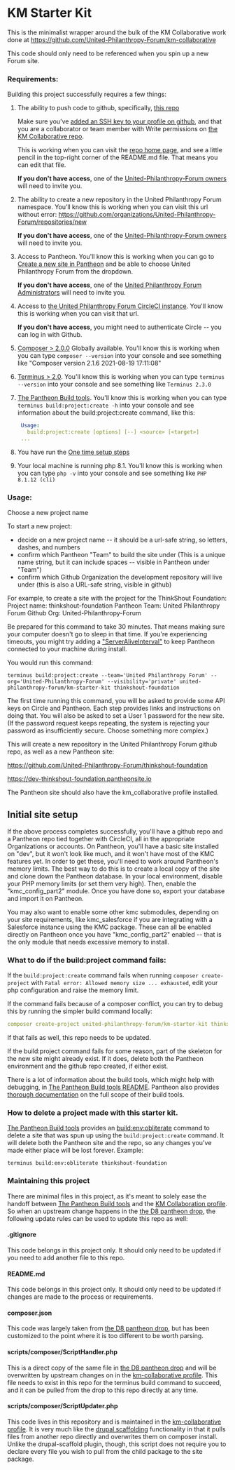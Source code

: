 # KM Starter Kit

This is the minimalist wrapper around the bulk of the KM Collaborative work done at https://github.com/United-Philanthropy-Forum/km-collaborative

This code should only need to be referenced when you spin up a new Forum site.

### Requirements:

Building this project successfully requires a few things:

1. The ability to push code to github, specifically, [this repo](https://github.com/United-Philanthropy-Forum/km-collaborative)

   Make sure you’ve [added an SSH key to your profile on github](https://www.inmotionhosting.com/support/website/git/how-to-add-ssh-keys-to-your-github-account/), and that you are a collaborator or team member with Write permissions on [the KM Collaborative repo](https://github.com/United-Philanthropy-Forum/km-collaborative).

   This is working when you can visit the [repo home page](https://github.com/United-Philanthropy-Forum/km-collaborative), and see a little pencil in the top-right corner of the README.md file. That means you can edit that file.

   **If you don't have access**, one of the [United-Philanthropy-Forum owners](https://github.com/orgs/United-Philanthropy-Forum/people) will need to invite you.

2. The ability to create a new repository in the United Philanthropy Forum namespace.
   You’ll know this is working when you can visit this url without error: https://github.com/organizations/United-Philanthropy-Forum/repositories/new

   **If you don't have access**, one of the [United-Philanthropy-Forum owners](https://github.com/orgs/United-Philanthropy-Forum/people) will need to invite you.

3. Access to Pantheon.
   You'll know this is working when you can go to [Create a new site in Pantheon](https://dashboard.pantheon.io/sites/create) and be able to choose United Philanthropy Forum from the dropdown.

   **If you don't have access**, one of the [United Philanthropy Forum Administrators](https://dashboard.pantheon.io/organizations/e8f1697b-fb5c-497c-88f1-5b8eaa98f48e#people) will need to invite you.

4. Access to [the United Philanthropy Forum CircleCI instance](https://circleci.com/gh/United-Philanthropy-Forum). You'll know this is working when you can visit that url.

   **If you don't have access**, you might need to authenticate Circle -- you can log in with Github.

5. [Composer > 2.0.0](https://getcomposer.org/) Globally available. You'll know this is working when you can type `composer --version` into your console and see something like "Composer version 2.1.6 2021-08-19 17:11:08"

6. [Terminus > 2.0](https://pantheon.io/docs/terminus/install). You'll know this is working when you can type `terminus --version` into your console and see something like `Terminus 2.3.0`

7. [The Pantheon Build tools](https://github.com/pantheon-systems/terminus-build-tools-plugin/#installation). You'll know this is working when you can type `terminus build:project:create -h` into your console and see information about the build:project:create command, like this:

   ```yaml
    Usage:
      build:project:create [options] [--] <source> [<target>]
    ...
    ```
8. You have run the [One time setup steps](https://github.com/United-Philanthropy-Forum/km-starter-kit/wiki/How-to-test-changes-to-this-starter-kit#one-time)

9. Your local machine is running php 8.1. You'll know this is working when you can type `php -v` into your console and see something like `PHP 8.1.12 (cli)`

### Usage:

Choose a new project name

To start a new project:
- decide on a new project name -- it should be a url-safe string, so letters, dashes, and numbers
- confirm which Pantheon "Team" to build the site under (This is a unique name string, but it can include spaces -- visible in Pantheon under "Team")
- confirm which Github Organization the development repository will live under (this is also a URL-safe string, visible in github)

For example, to create a site with the project for the ThinkShout Foundation:
Project name: thinkshout-foundation
Pantheon Team: United Philanthropy Forum
Github Org: United-Philanthropy-Forum

Be prepared for this command to take 30 minutes. That means making sure your computer doesn't go to sleep in that time. If you're experiencing timeouts, you might try adding a ["ServerAliveInterval"](https://unix.stackexchange.com/a/2013) to keep Pantheon connected to your machine during install.

You would run this command:

```
terminus build:project:create --team='United Philanthropy Forum' --org='United-Philanthropy-Forum' --visibility='private' united-philanthropy-forum/km-starter-kit thinkshout-foundation
```

The first time running this command, you will be asked to provide some API keys on Circle and Pantheon. Each step provides
links and instructions on doing that. You will also be asked to set a User 1 password for the new site. (If the password request keeps repeating, the system is rejecting your password as insufficiently secure. Choose something more complex.)

This will create a new repository in the United Philanthropy Forum github repo, as well as a new Pantheon site:

https://github.com/United-Philanthropy-Forum/thinkshout-foundation

https://dev-thinkshout-foundation.pantheonsite.io

The Pantheon site should also have the km_collaborative profile installed.

## Initial site setup

If the above process completes successfully, you'll have a github repo and a Pantheon repo tied together with CircleCI, all in the appropriate Organizations or accounts. On Pantheon, you'll have a basic site installed on "dev", but it won't look like much, and it won't have most of the KMC features yet. In order to get these, you'll need to work around Pantheon's memory limits. The best way to do this is to create a local copy of the site and clone down the Pantheon database. In your local environment, disable your PHP memory limits (or set them very high). Then, enable the "kmc_config_part2" module. Once you have done so, export your database and import it on Pantheon.

You may also want to enable some other kmc submodules, depending on your site requirements, like kmc_salesforce if you are integrating with a Salesforce instance using the KMC package. These can all be enabled directly on Pantheon once you have "kmc_config_part2" enabled -- that is the only module that needs excessive memory to install.

### What to do if the build:project command fails:

If the `build:project:create` command fails when running `composer create-project` with `Fatal error: Allowed memory size ... exhausted`, edit your php configuration and raise the memory limit.

If the command fails because of a composer conflict, you can try to debug this by running the simpler build command locally:

```yaml
composer create-project united-philanthropy-forum/km-starter-kit thinkshout-foundation
```

If that fails as well, this repo needs to be updated.

If the build:project command fails for some reason, part of the skeleton for the new site might already exist. If it does, delete both the Pantheon environment and the github repo created, if either exist.

There is a lot of information about the build tools, which might help with debugging, in [The Pantheon Build tools README](https://github.com/pantheon-systems/terminus-build-tools-plugin). Pantheon also provides [thorough documentation](https://pantheon.io/docs/guides/build-tools) on the full scope of their build tools.

### How to delete a project made with this starter kit.

[The Pantheon Build tools](https://github.com/pantheon-systems/terminus-build-tools-plugin) provides an [build:env:obliterate](https://github.com/pantheon-systems/terminus-build-tools-plugin#buildenvobliterate) command to delete a site that was spun up using the `build:project:create` command. It will delete both the Pantheon site and the repo, so any changes you've made either place will be lost forever. Example:

```
terminus build:env:obliterate thinkshout-foundation
```

### Maintaining this project

There are minimal files in this project, as it's meant to solely ease the handoff between [The Pantheon Build tools](https://github.com/pantheon-systems/terminus-build-tools-plugin) and the
[KM Collaboration profile](https://github.com/United-Philanthropy-Forum/km-collaborative). So when an upstream change happens in the [the D8 pantheon drop](https://github.com/pantheon-systems/example-drops-8-composer), the following update rules can be used to update this repo as well:

#### .gitignore

This code belongs in this project only. It should only need to be updated if you need to add another file to this repo.

#### README.md

This code belongs in this project only. It should only need to be updated if changes are made to the process or requirements.

#### composer.json

This code was largely taken from [the D8 pantheon drop](https://github.com/pantheon-systems/example-drops-8-composer), but has been customized to the point where it is too different to be worth parsing.

#### scripts/composer/ScriptHandler.php

This is a direct copy of the same file in [the D8 pantheon drop](https://github.com/pantheon-systems/example-drops-8-composer) and will be overwritten by upstream changes on in the [km-collaborative profile](https://github.com/United-Philanthropy-Forum/km-collaborative). This file needs to exist in this repo for the terminus build command to succeed, and it can be pulled from the drop to this repo directly at any time.

#### scripts/composer/ScriptUpdater.php

This code lives in this repository and is maintained in the [km-collaborative profile](https://github.com/United-Philanthropy-Forum/km-collaborative). It is very much like the [drupal scaffolding](https://github.com/drupal/core-composer-scaffold) functionality in that it pulls files from another repo directly and overwrites them on composer install. Unlike the drupal-scaffold plugin, though, this script does not require you to declare every file you wish to pull from the child package to the site package.
